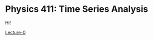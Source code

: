 Physics 411: Time Series Analysis
=================================

Hi!

[Lecture-0](http://nbviewer.ipython.org/github/jklymak/Phy411/blob/master/lectures/Lecture-0-Intro-Python.ipynb)
